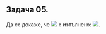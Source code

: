 ## Задача 05.

Да се докаже, че <img src="https://latex.codecogs.com/svg.latex?\Large&space;\forall{A_0,A_1,...,A_n}"> е изпълнено: <img src="https://latex.codecogs.com/svg.latex?\Large&space;P\big(\cap_{i=0}^{\infty}A_i\big)=\cap_{i=0}^{\infty}P\big(A_i\big)">.
